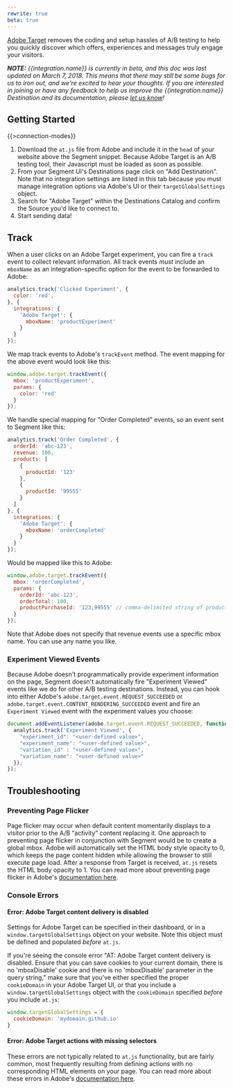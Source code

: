 ```yaml
---
rewrite: true 
beta: true
---
```

[Adobe Target](https://www.adobe.com/marketing-cloud/target.html) removes the
coding and setup hassles of A/B testing to help you quickly discover which
offers, experiences and messages truly engage your visitors.

_**NOTE:** {{integration.name}} is currently in beta, and this doc was last
updated on March 7, 2018. This means that there may still be some bugs for us to
iron out, and we're excited to hear your thoughts. If you are interested in
joining or have any feedback to help us improve the {{integration.name}}
Destination and its documentation, please [let us know](https://segment.com/help/contact)!_

## Getting Started

{{>connection-modes}}

1. Download the `at.js` file from Adobe and include it in the `head` of your
   website above the Segment snippet. Because Adobe Target is an A/B testing
   tool, their Javascript must be loaded as soon as possible.
2. From your Segment UI's Destinations page click on "Add Destination". Note
   that no integration settings are listed in this tab because you must manage
   integration options via Adobe's UI or their `targetGlobalSettings` object.
3. Search for "Adobe Target" within the Destinations Catalog and confirm the
   Source you'd like to connect to.
5. Start sending data!

## Track

When a user clicks on an Adobe Target experiment, you can fire a `track` event
to collect relevant information. All track events *must* include an `mboxName`
as an integration-specific option for the event to be forwarded to Adobe: 

```javascript
analytics.track('Clicked Experiment', {
  color: 'red',
}, {
  integrations: {
    'Adobe Target': {
      mboxName: 'productExperiment'
    }
  }
});
```

We map track events to Adobe's `trackEvent` method. The event mapping for the
above event would look like this: 

```javascript
window.adobe.target.trackEvent({
  mbox: 'productExperiment',
  params: {
    color: 'red'
  }
});
```

We handle special mapping for "Order Completed" events, so an event sent to
Segment like this: 

```javascript
analytics.track('Order Completed', {
  orderId: 'abc-123',
  revenue: 100, 
  products: [
    {
      productId: '123'
    },
    {
      productId: '99555'
    }
  ]
}, {
  integrations: {
    'Adobe Target': {
      mboxName: 'orderCompleted'
    }
  }
});
```

Would be mapped like this to Adobe: 

```javascript
window.adobe.target.trackEvent({
  mbox: 'orderCompleted',
  params: {
    orderId: 'abc-123',
    orderTotal: 100,
    productPurchaseId: '123,99555' // comma-delimited string of productIds
  }
});
```

Note that Adobe does not specify that revenue events use a specific mbox name.
You can use any name you like.

### Experiment Viewed Events

Because Adobe doesn't programmatically provide experiment information on the
page, Segment doesn't automatically fire "Experiment Viewed" events like we do
for other A/B testing destinations. Instead, you can hook into either Adobe's
`adobe.target.event.REQUEST_SUCCEEDED` or
`adobe.target.event.CONTENT_RENDERING_SUCCEEDED` event and fire an `Experiment
Viewed` event with the experiment values you choose: 

```javascript
document.addEventListener(adobe.target.event.REQUEST_SUCCEEDED, function() {
  analytics.track('Experiment Viewed', {
    "experiment_id": "<user-defined value>",
    "experiment_name": "<user-defined value>",
    "variation_id" : "<user-defined value>",
    "variation_name": "<user-defined value>"
  });
});
```

## Troubleshooting

### Preventing Page Flicker

Page flicker may occur when default content momentarily displays to a visitor
prior to the A/B “activity” content replacing it. One approach to preventing
page flicker in conjunction with Segment would be to create a global mbox. Adobe
will automatically set the HTML body style opacity to 0, which keeps the page
content hidden while allowing the browser to still execute page load. After a
response from Target is received, `at.js` resets the HTML body opacity to 1. You
can read more about preventing page flicker in Adobe's [documentation here](https://marketing.adobe.com/resources/help/en_US/target/ov2/c_target-atjs-faq.html).

### Console Errors

#### Error: Adobe Target content delivery is disabled

Settings for Adobe Target can be specified in their dashboard, or in a
`window.targetGlobalSettings` object on your website. Note this object must be
defined and populated *before* `at.js`. 

If you're seeing the console error "AT: Adobe Target content delivery is
disabled. Ensure that you can save cookies to your current domain, there is no
'mboxDisable' cookie and there is no 'mboxDisable' parameter in the query
string," make sure that you've either specified the proper `cookieDomain` in
your Adobe Target UI, or that you include a `window.targetGlobalSettings` object
with the `cookieDomain` specified *before* you include `at.js`:

```javascript
window.targetGlobalSettings = {
  cookieDomain: 'mydomain.github.io'
}
```

#### Error: Adobe Target actions with missing selectors

These errors are not typically related to `at.js` functionality, but are fairly
common, most frequently resulting from defining actions with no corresponding
HTML elements on your page. You can read more about these errors in Adobe's
[documentation here](https://marketing.adobe.com/resources/help/en_US/target/ov2/c_target-atjs-faq.html).
